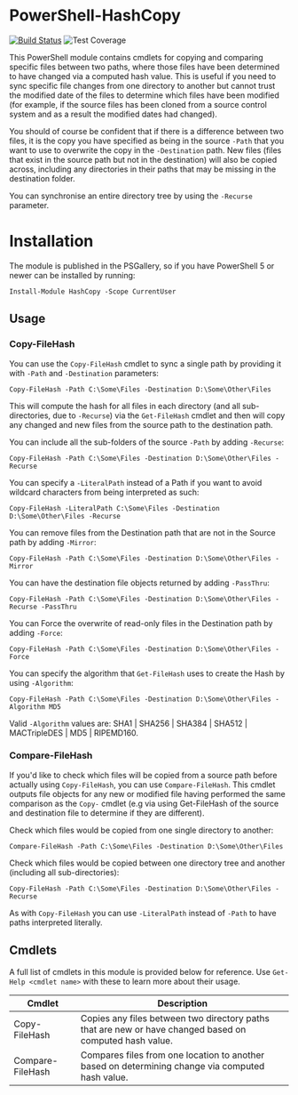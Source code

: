 # PowerShell-HashCopy

[![Build Status](https://dev.azure.com/markwragg/GitHub/_apis/build/status/markwragg.PowerShell-HashCopy?branchName=master)](https://dev.azure.com/markwragg/GitHub/_build/latest?definitionId=2&branchName=master) ![Test Coverage](https://img.shields.io/badge/coverage-92%25-brightgreen.svg?maxAge=60)

This PowerShell module contains cmdlets for copying and comparing specific files between two paths, where those files have been determined to have changed via a computed hash value. This is useful if you need to sync specific file changes from one directory to another but cannot trust the modified date of the files to determine which files have been modified (for example, if the source files has been cloned from a source control system and as a result the modified dates had changed). 

You should of course be confident that if there is a difference between two files, it is the copy you have specified as being in the source `-Path` that you want to use to overwrite the copy in the `-Destination` path. New files (files that exist in the source path but not in the destination) will also be copied across, including any directories in their paths that may be missing in the destination folder.

You can synchronise an entire directory tree by using the `-Recurse` parameter.

# Installation

The module is published in the PSGallery, so if you have PowerShell 5 or newer can be installed by running:

```
Install-Module HashCopy -Scope CurrentUser
```

## Usage

### Copy-FileHash

You can use the `Copy-FileHash` cmdlet to sync a single path by providing it with `-Path` and `-Destination` parameters:
```
Copy-FileHash -Path C:\Some\Files -Destination D:\Some\Other\Files
```
This will compute the hash for all files in each directory (and all sub-directories, due to `-Recurse`) via the `Get-FileHash` cmdlet and then will copy any changed and new files from the source path to the destination path. 

You can include all the sub-folders of the source `-Path` by adding `-Recurse`:
```
Copy-FileHash -Path C:\Some\Files -Destination D:\Some\Other\Files -Recurse
```

You can specify a `-LiteralPath` instead of a Path if you want to avoid wildcard characters from being interpreted as such:
```
Copy-FileHash -LiteralPath C:\Some\Files -Destination D:\Some\Other\Files -Recurse
```

You can remove files from the Destination path that are not in the Source path by adding `-Mirror`:
```
Copy-FileHash -Path C:\Some\Files -Destination D:\Some\Other\Files -Mirror
```

You can have the destination file objects returned by adding `-PassThru`:
```
Copy-FileHash -Path C:\Some\Files -Destination D:\Some\Other\Files -Recurse -PassThru
```

You can Force the overwrite of read-only files in the Destination path by adding `-Force`:
```
Copy-FileHash -Path C:\Some\Files -Destination D:\Some\Other\Files -Force
```

You can specify the algorithm that `Get-FileHash` uses to create the Hash by using `-Algorithm`:
```
Copy-FileHash -Path C:\Some\Files -Destination D:\Some\Other\Files -Algorithm MD5
```
Valid `-Algorithm` values are: SHA1 | SHA256 | SHA384 | SHA512 | MACTripleDES | MD5 | RIPEMD160.

### Compare-FileHash

If you'd like to check which files will be copied from a source path before actually using `Copy-FileHash`, you can use `Compare-FileHash`. This cmdlet outputs file objects for any new or modified file having performed the same comparison as the `Copy-` cmdlet (e.g via using Get-FileHash of the source and destination file to determine if they are different).

Check which files would be copied from one single directory to another:
```
Compare-FileHash -Path C:\Some\Files -Destination D:\Some\Other\Files
```
Check which files would be copied between one directory tree and another (including all sub-directories):
```
Copy-FileHash -Path C:\Some\Files -Destination D:\Some\Other\Files -Recurse
```

As with `Copy-FileHash` you can use `-LiteralPath` instead of `-Path` to have paths interpreted literally.

## Cmdlets

A full list of cmdlets in this module is provided below for reference. Use `Get-Help <cmdlet name>` with these to learn more about their usage.

Cmdlet           | Description
-----------------| -------------------------------------------------------------------------------------------------------
Copy-FileHash    | Copies any files between two directory paths that are new or have changed based on computed hash value.
Compare-FileHash | Compares files from one location to another based on determining change via computed hash value.
